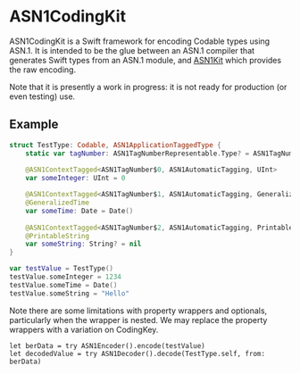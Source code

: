 # ASN1CodingKit

ASN1CodingKit is a Swift framework for encoding Codable types using ASN.1. It is intended to be the glue between an ASN.1 compiler that generates Swift types from an ASN.1 module, and [ASN1Kit](https://github.com/gematik/ASN1Kit) which provides the raw encoding.

Note that it is presently a work in progress: it is not ready for production (or even testing) use.

## Example

```swift
struct TestType: Codable, ASN1ApplicationTaggedType {
    static var tagNumber: ASN1TagNumberRepresentable.Type? = ASN1TagNumber$10.self
    
    @ASN1ContextTagged<ASN1TagNumber$0, ASN1AutomaticTagging, UInt>
    var someInteger: UInt = 0

    @ASN1ContextTagged<ASN1TagNumber$1, ASN1AutomaticTagging, GeneralizedTime>
    @GeneralizedTime
    var someTime: Date = Date()
    
    @ASN1ContextTagged<ASN1TagNumber$2, ASN1AutomaticTagging, PrintableString<String?>>
    @PrintableString
    var someString: String? = nil
}

var testValue = TestType()
testValue.someInteger = 1234
testValue.someTime = Date()
testValue.someString = "Hello"
```

Note there are some limitations with property wrappers and optionals, particularly when the wrapper is nested. We may replace the property wrappers with a variation on CodingKey.

```
let berData = try ASN1Encoder().encode(testValue)
let decodedValue = try ASN1Decoder().decode(TestType.self, from: berData)
```
